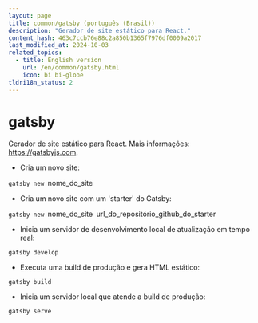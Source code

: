 ```yaml
---
layout: page
title: common/gatsby (português (Brasil))
description: "Gerador de site estático para React."
content_hash: 463c7ccb76e88c2a850b1365f7976df0009a2017
last_modified_at: 2024-10-03
related_topics:
  - title: English version
    url: /en/common/gatsby.html
    icon: bi bi-globe
tldri18n_status: 2
---
```

# gatsby

Gerador de site estático para React.
Mais informações: <https://gatsbyjs.com>.

- Cria um novo site:

`gatsby new `<span class="tldr-var badge badge-pill bg-dark-lm bg-white-dm text-white-lm text-dark-dm font-weight-bold">nome_do_site</span>

- Cria um novo site com um 'starter' do Gatsby:

`gatsby new `<span class="tldr-var badge badge-pill bg-dark-lm bg-white-dm text-white-lm text-dark-dm font-weight-bold">nome_do_site</span>` `<span class="tldr-var badge badge-pill bg-dark-lm bg-white-dm text-white-lm text-dark-dm font-weight-bold">url_do_repositório_github_do_starter</span>

- Inicia um servidor de desenvolvimento local de atualização em tempo real:

`gatsby develop`

- Executa uma build de produção e gera HTML estático:

`gatsby build`

- Inicia um servidor local que atende a build de produção:

`gatsby serve`
